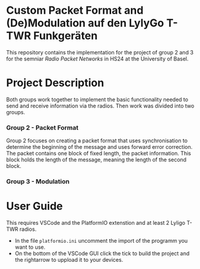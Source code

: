 # Custom Packet Format and (De)Modulation auf den LylyGo T-TWR Funkgeräten
This repository contains the implementation for the project of group 2 and 3 for the semniar _Radio Packet Networks_ in HS24 at the University of Basel.

# Project Description
Both groups work together to implement the basic functionality needed to send and receive information via the radios. Then work was divided into two groups.

### Group 2 - Packet Format
Group 2 focuses on creating a packet format that uses synchronisation to determine the beginning of the message and uses forward error correction. The packet contains one block of fixed length, the packet information. This block holds the length of the message, meaning the length of the second block.

### Group 3 - Modulation


# User Guide
This requires VSCode and the PlatformIO extenstion and at least 2 Lyligo T-TWR radios.

- In the file ``platformio.ini`` uncomment the import of the programm you want to use. 
- On the bottom of the VSCode GUI click the tick to build the project and the rightarrow to uppload it to your devices.
